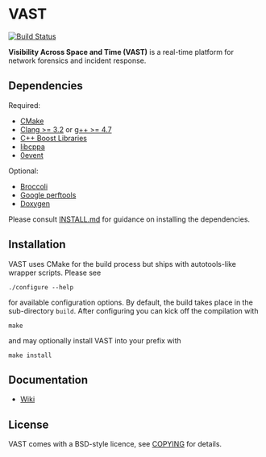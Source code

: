 VAST
====

[![Build Status](https://secure.travis-ci.org/mavam/vast.png)](http://travis-ci.org/mavam/vast)

**Visibility Across Space and Time (VAST)** is a real-time platform for network
forensics and incident response.

Dependencies
------------

Required:

- [CMake](http://www.cmake.org)
- [Clang >= 3.2](http://clang.llvm.org/) or [g++ >= 4.7](http://gcc.gnu.org)
- [C++ Boost Libraries](http://www.boost.org)
- [libcppa](https://github.com/Neverlord/libcppa)
- [0event](https://github.com/mavam/ze)

Optional:

- [Broccoli](http://www.bro-ids.org)
- [Google perftools](http://code.google.com/p/google-perftools)
- [Doxygen](http://www.doxygen.org)

Please consult
[INSTALL.md](https://github.com/mavam/vast/blob/master/INSTALL.md) for guidance
on installing the dependencies.

Installation
------------

VAST uses CMake for the build process but ships with autotools-like wrapper
scripts. Please see

    ./configure --help

for available configuration options. By default, the build takes place in the
sub-directory `build`. After configuring you can kick off the compilation with

    make

and may optionally install VAST into your prefix with

    make install

Documentation
-------------

- [Wiki](https://github.com/mavam/vast/wiki)

License
-------

VAST comes with a BSD-style licence, see
[COPYING](https://raw.github.com/mavam/vast/master/COPYING) for details.

